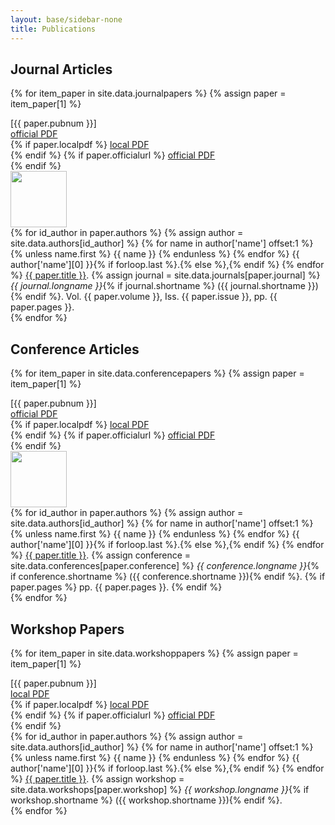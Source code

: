 ```yaml
---
layout: base/sidebar-none
title: Publications
---
```


## Journal Articles
{% for item_paper in site.data.journalpapers %}
  {% assign paper = item_paper[1] %}
  <div class="row">
    <div class="col-md-12">
      <div class="publicationheader">
        <div class="row">
            <div class="col-xs-3">
        [{{ paper.pubnum }}]
            </div>
            <div class="col-xs-3 pull-right text-right hidden-md hidden-lg">
                <a href="{{ paper.officialurl }}">official&nbsp;PDF</a>
            </div>
        </div>
      </div>
    </div>
  </div>
  <div class="row">
    <div class="publicationcontent">
      <div class="publicationlinks hidden-xs hidden-sm">
          {% if paper.localpdf %}
            <a href="{{ site.baseurl }}/publications/{{ paper.localpdf }}">local&nbsp;PDF</a>
            <br>
          {% endif %}
          {% if paper.officialurl %}
            <a href="{{ paper.officialurl }}">official&nbsp;PDF</a>
            <br>
          {% endif %}
      </div>
      <div class="publicationimage">
        <a href="{{ site.baseurl }}/publications/{{ paper.localpdf }}">
          <img src="{{ site.baseurl }}/publications/{{ paper.localthumb }}" width="90" height="90">
        </a>
      </div>
      <div class="publicationcitation">
          {% for id_author in paper.authors %}
            {% assign author = site.data.authors[id_author] %}
              {% for name in author['name'] offset:1 %}
                {% unless name.first %}
                  {{ name }}
                {% endunless %}
              {% endfor %}
            {{ author['name'][0] }}{% if forloop.last %}.{% else %},{% endif %}
          {% endfor %}
          <a href="{{ site.baseurl }}/publications/{{ paper.localpdf }}">{{ paper.title }}</a>.
          {% assign journal = site.data.journals[paper.journal] %}
          <i>{{ journal.longname }}</i>{% if journal.shortname %} ({{ journal.shortname }}){% endif %}.
          Vol.&nbsp;{{ paper.volume }},
          Iss.&nbsp;{{ paper.issue }},
          pp.&nbsp;{{ paper.pages }}.
      </div>
    </div>
  </div>
{% endfor %}

## Conference Articles
{% for item_paper in site.data.conferencepapers %}
  {% assign paper = item_paper[1] %}
  <div class="row">
    <div class="col-md-12">
      <div class="publicationheader">
        <div class="row">
            <div class="col-xs-3">
        [{{ paper.pubnum }}]
            </div>
            <div class="col-xs-3 pull-right text-right hidden-md hidden-lg">
                <a href="{{ paper.officialurl }}">official&nbsp;PDF</a>
            </div>
        </div>
      </div>
    </div>
  </div>
  <div class="row">
    <div class="publicationcontent">
      <div class="publicationlinks hidden-xs hidden-sm">
          {% if paper.localpdf %}
            <a href="{{ site.baseurl }}/publications/{{ paper.localpdf }}">local&nbsp;PDF</a>
            <br>
          {% endif %}
          {% if paper.officialurl %}
            <a href="{{ paper.officialurl }}">official&nbsp;PDF</a>
            <br>
          {% endif %}
      </div>
      <div class="publicationimage">
        <a href="{{ site.baseurl }}/publications/{{ paper.localpdf }}">
          <img src="{{ site.baseurl }}/publications/{{ paper.localthumb }}" width="90" height="90">
        </a>
      </div>
      <div class="publicationcitation">
          {% for id_author in paper.authors %}
            {% assign author = site.data.authors[id_author] %}
              {% for name in author['name'] offset:1 %}
                {% unless name.first %}
                  {{ name }}
                {% endunless %}
              {% endfor %}
            {{ author['name'][0] }}{% if forloop.last %}.{% else %},{% endif %}
          {% endfor %}
          <a href="{{ site.baseurl }}/publications/{{ paper.localpdf }}">{{ paper.title }}</a>.
          {% assign conference = site.data.conferences[paper.conference] %}
          <i>{{ conference.longname }}</i>{% if conference.shortname %} <span class="text-nowrap">({{ conference.shortname }})</span>{% endif %}.
          {% if paper.pages %}
          <span class="text-nowrap">pp.&nbsp;{{ paper.pages }}</span>.
          {% endif %}
      </div>
    </div>
  </div>
{% endfor %}

## Workshop Papers
{% for item_paper in site.data.workshoppapers %}
  {% assign paper = item_paper[1] %}
  <div class="row">
    <div class="col-md-12">
      <div class="publicationheader">
        <div class="row">
            <div class="col-xs-3">
        [{{ paper.pubnum }}]
            </div>
            <div class="col-xs-3 pull-right text-right hidden-md hidden-lg">
                <a href="{{ site.baseurl }}/publications/{{ paper.localpdf }}">local&nbsp;PDF</a>
            </div>
        </div>
      </div>
    </div>
  </div>
  <div class="row">
    <div class="publicationcontent">
      <div class="publicationlinks hidden-xs hidden-sm">
          {% if paper.localpdf %}
            <a href="{{ site.baseurl }}/publications/{{ paper.localpdf }}">local&nbsp;PDF</a>
            <br>
          {% endif %}
          {% if paper.officialurl %}
            <a href="{{ paper.officialurl }}">official&nbsp;PDF</a>
            <br>
          {% endif %}
      </div>
      <div class="publicationworkshopcitation">
          {% for id_author in paper.authors %}
            {% assign author = site.data.authors[id_author] %}
              {% for name in author['name'] offset:1 %}
                {% unless name.first %}
                  {{ name }}
                {% endunless %}
              {% endfor %}
            {{ author['name'][0] }}{% if forloop.last %}.{% else %},{% endif %}
          {% endfor %}
          <a href="{{ site.baseurl }}/publications/{{ paper.localpdf }}">{{ paper.title }}</a>.
          {% assign workshop = site.data.workshops[paper.workshop] %}
          <i>{{ workshop.longname }}</i>{% if workshop.shortname %} <span class="text-nowrap">({{ workshop.shortname }})</span>{% endif %}.
      </div>
    </div>
  </div>
{% endfor %}
